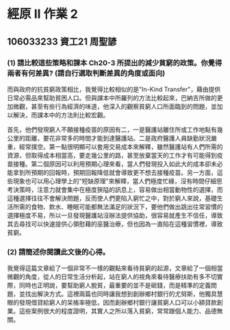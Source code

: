 # 經原 II 作業 2
## 106033233 資工21 周聖諺

### (1) 請比較這些策略和課本 Ch20-3 所提出的減少貧窮的政策。你覺得兩者有何差異? (請自行選取判斷差異的角度或面向)

而與政府的抗貧窮政策相比，我覺得比較相似的是"In-Kind Transfer"，藉由提供日常必需品來幫助貧困人口。但與課本中所羅列的方法比較起來，巴納吉所做的更加微觀，甚至有些行為經濟的味道，他深入的觀察貧窮人口所面臨到的問題，並加以解決，而課本中的方法則比較宏觀。

首先，他們發現窮人不願接種疫苗的原因有二，一是醫護站離住所或工作地點有幾公里的距離，要花非常多的時間才能到達醫護站。二是政府醫護人員缺勤狀況嚴重，經常撲空。第一點很明顯可以套用交易成本來解釋，雖然醫護站有人們所需的資源，但取得成本相當高，要走幾公里的路，甚至放棄當天的工作才有可能得到疫苗接種。第二個原因可以利用預期心理來看，當人們發現投入如此大的成本卻未必能拿到所預期的回報時，預期回報降低就會導致更不想去接種疫苗。另一方面，這些現象也可以用心理學上的"短缺原理"來解釋，當人們極度忙綠，沒有時間仔細思考決策時，注意力就會集中在極度狹隘的訊息上，容易做出相當動物性的選擇，而這種選擇往往不會解決問題，反而使人們更陷入窮忙之中，對於窮人來說，基礎生活所需的食物、飲水、睡眠可能都無法滿足的狀況下，要他們做出跳出往常習慣的選擇極度不易，所以一旦發現醫護站沒辦法提供協助，很容易就產生不信任，導致其去尋找可以快速提供心領慰藉的巫醫治療，但也因為一直陷在這種習慣裡，導致貧窮。

### (2) 請簡述你閱讀此文後的心得。

我覺得這篇文章給了一個非常不一樣的觀點來看待貧窮的起源，文章給了一個相當微觀的角度，從人的日常生活分析起，站在窮人的視角來看待醫療扶助有多不切實際，同時也正明說，要幫助窮人脫貧，最重要的並不是砸錢，而是精準的定義問題，並找出解決方式。這裡兩篇也同時讓我想到創辦鄉村銀行的尤努斯，他獨具慧眼的發現借貸給窮人的呆帳率極低，因而創辦鄉村銀行讓貧窮人口可以小額貸款創業。這些案例很大的程度證明，其實人之所以落入貧窮，常常跟個人能力、品德無關。
